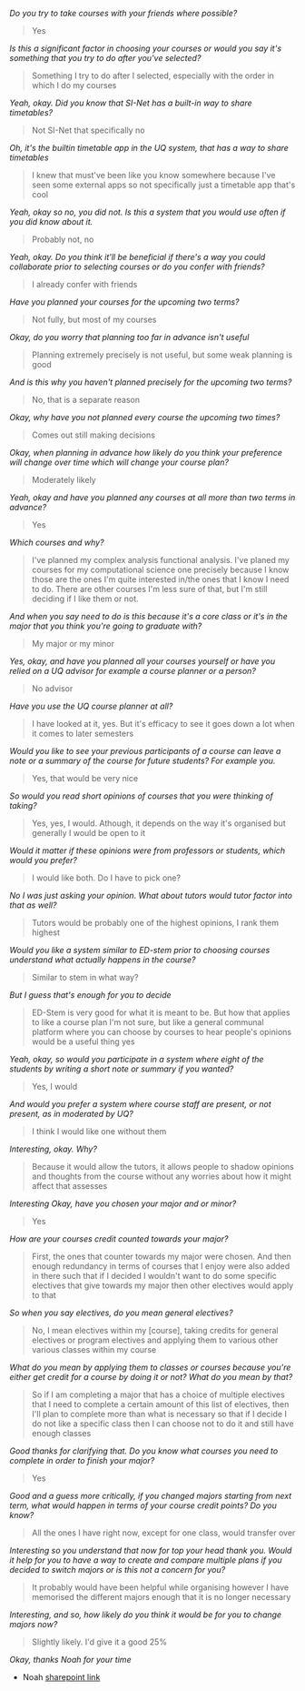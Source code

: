 *Do you try to take courses with your friends where possible?*
> Yes

*Is this a significant factor in choosing your courses or would you say it's something that you try to do after you've selected?*
> Something I try to do after I selected, especially with the order in which I do my courses

*Yeah, okay. Did you know that SI-Net has a built-in way to share timetables?*
> Not SI-Net that specifically no

*Oh, it's the builtin timetable app in the UQ system, that has a way to share timetables*
> I knew that must've been like you know somewhere because I've seen some external apps so not specifically just a timetable app that's cool

*Yeah, okay so no, you did not. Is this a system that you would use often if you did know about it.*
> Probably not, no

*Yeah, okay. Do you think it'll be beneficial if there's a way you could collaborate prior to selecting courses or do you confer with friends?*
> I already confer with friends

*Have you planned your courses for the upcoming two terms?*
> Not fully, but most of my courses

*Okay, do you worry that planning too far in advance isn't useful*
> Planning extremely precisely is not useful, but some weak planning is good

*And is this why you haven't planned precisely for the upcoming two terms?*
> No, that is a separate reason

*Okay, why have you not planned every course the upcoming two times?*
> Comes out still making decisions

*Okay, when planning in advance how likely do you think your preference will change over time which will change your course plan?*
> Moderately likely

*Yeah, okay and have you planned any courses at all more than two terms in advance?*
> Yes

*Which courses and why?*
> I've planned my complex analysis functional analysis. I've planed my courses for my computational science one precisely because I know those are the ones I'm quite interested in/the ones that I know I need to do. There are other courses I'm less sure of that, but I'm still deciding if I like them or not.

*And when you say need to do is this because it's a core class or it's in the major that you think you're going to graduate with?*
> My major or my minor

*Yes, okay, and have you planned all your courses yourself or have you relied on a UQ advisor for example a course planner or a person?*
> No advisor

*Have you use the UQ course planner at all?*
> I have looked at it, yes. But it's efficacy to see it goes down a lot when it comes to later semesters

*Would you like to see your previous participants of a course can leave a note or a summary of the course for future students? For example you.*
> Yes, that would be very nice

*So would you read short opinions of courses that you were thinking of taking?*
> Yes, yes, I would. Athough, it depends on the way it's organised but generally I would be open to it

*Would it matter if these opinions were from professors or students, which would you prefer?*
> I would like both. Do I have to pick one?

*No I was just asking your opinion. What about tutors would tutor factor into that as well?*
> Tutors would be probably one of the highest opinions, I rank them highest

*Would you like a system similar to ED-stem prior to choosing courses understand what actually happens in the course?*
> Similar to stem in what way?

*But I guess that's enough for you to decide*
> ED-Stem is very good for what it is meant to be. But how that applies to like a course plan I'm not sure, but like a general communal platform where you can choose by courses to hear people's opinions would be a useful thing yes

*Yeah, okay, so would you participate in a system where eight of the students by writing a short note or summary if you wanted?*
> Yes, I would

*And would you prefer a system where course staff are present, or not present, as in moderated by UQ?*
> I think I would like one without them

*Interesting, okay. Why?*
> Because it would allow the tutors,
it allows people to shadow opinions and thoughts from the course without any worries about how it might affect that assesses

*Interesting Okay, have you chosen your major and or minor?*
> Yes

*How are your courses credit counted towards your major?*
> First, the ones that counter towards my major were chosen.
And then enough redundancy in terms of courses that I enjoy were also added in there such that if I decided I wouldn't want to do some specific
electives that give towards my major then other electives would apply to that

*So when you say electives, do you mean general electives?*
> No, I mean electives within my \[course\], taking credits for general electives or program electives and applying them to various other various classes within my course

*What do you mean by applying them to classes or courses because you're either get credit for a course by doing it or not? What do you mean by that?*
> So if I am completing a major that has a choice of multiple electives that I need to complete a certain amount of this list of electives,
then I'll plan to complete more than what is necessary so that if I decide I do not like a specific class then I can choose not to do it and still have enough classes

*Good thanks for clarifying that. Do you know what courses you need to complete in order to finish your major?*
> Yes

*Good and a guess more critically, if you changed majors starting from next term, what would happen in terms of your course credit points? Do you know?*
> All the ones I have right now, except for one class, would transfer over

*Interesting so you understand that now for top your head thank you.
Would it help for you to have a way to create and compare multiple plans if you decided to switch majors or is this not a concern for you?*
> It probably would have been helpful while organising however I have memorised the different majors enough that it is no longer necessary

*Interesting, and so, how likely do you think it would be for you to change majors now?*
> Slightly likely. I'd give it a good 25%

*Okay, thanks Noah for your time*

- Noah
[sharepoint link](https://uq.sharepoint.com/:u:/r/teams/Section_7560_62502/Shared%20Documents/Mon_9am_Team_10/caleby-audio-recordings/iteration2/CALEB_2025_9_10_1.m4a?csf=1&web=1&e=nRyvNA)
